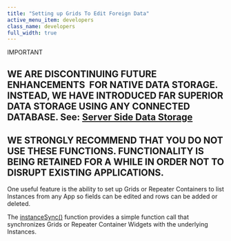 ```yaml
---
title: "Setting up Grids To Edit Foreign Data"
active_menu_item: developers
class_name: developers
full_width: true
---
```



IMPORTANT

## WE ARE DISCONTINUING FUTURE ENHANCEMENTS  FOR NATIVE DATA STORAGE. INSTEAD, WE HAVE INTRODUCED FAR SUPERIOR DATA STORAGE USING ANY CONNECTED DATABASE. See: [Server Side Data Storage](../../../../../data-storage/server-side-data-storage/index)

## WE STRONGLY RECOMMEND THAT YOU DO NOT USE THESE FUNCTIONS. FUNCTIONALITY IS BEING RETAINED FOR A WHILE IN ORDER NOT TO DISRUPT EXISTING APPLICATIONS.

One useful feature is the ability to set up Grids or Repeater Containers to list Instances from any App so fields can be edited and rows can be added or deleted.

The [instanceSync()](../../../../../scripting-apis/client-api/instance-data-functions/instancesync) function provides a simple function call that synchronizes Grids or Repeater Container Widgets with the underlying Instances.


